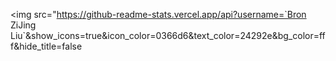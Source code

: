 <img src="https://github-readme-stats.vercel.app/api?username=`Bron ZiJing Liu`&show_icons=true&icon_color=0366d6&text_color=24292e&bg_color=fff&hide_title=false


